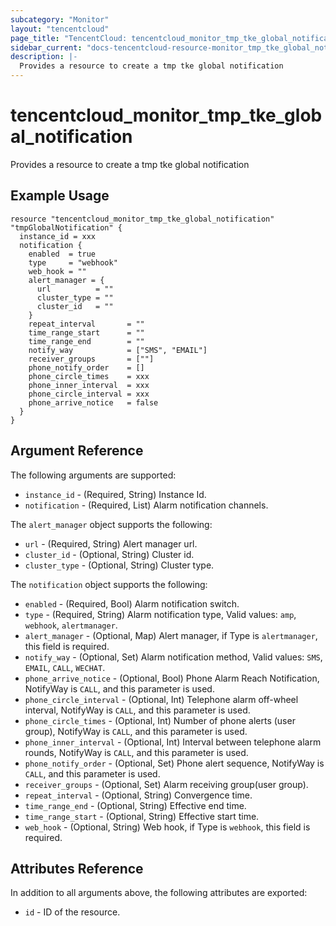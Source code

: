 ```yaml
---
subcategory: "Monitor"
layout: "tencentcloud"
page_title: "TencentCloud: tencentcloud_monitor_tmp_tke_global_notification"
sidebar_current: "docs-tencentcloud-resource-monitor_tmp_tke_global_notification"
description: |-
  Provides a resource to create a tmp tke global notification
---
```


# tencentcloud_monitor_tmp_tke_global_notification

Provides a resource to create a tmp tke global notification

## Example Usage

```hcl
resource "tencentcloud_monitor_tmp_tke_global_notification" "tmpGlobalNotification" {
  instance_id = xxx
  notification {
    enabled  = true
    type     = "webhook"
    web_hook = ""
    alert_manager = {
      url          = ""
      cluster_type = ""
      cluster_id   = ""
    }
    repeat_interval       = ""
    time_range_start      = ""
    time_range_end        = ""
    notify_way            = ["SMS", "EMAIL"]
    receiver_groups       = [""]
    phone_notify_order    = []
    phone_circle_times    = xxx
    phone_inner_interval  = xxx
    phone_circle_interval = xxx
    phone_arrive_notice   = false
  }
}
```

## Argument Reference

The following arguments are supported:

* `instance_id` - (Required, String) Instance Id.
* `notification` - (Required, List) Alarm notification channels.

The `alert_manager` object supports the following:

* `url` - (Required, String) Alert manager url.
* `cluster_id` - (Optional, String) Cluster id.
* `cluster_type` - (Optional, String) Cluster type.

The `notification` object supports the following:

* `enabled` - (Required, Bool) Alarm notification switch.
* `type` - (Required, String) Alarm notification type, Valid values: `amp`, `webhook`, `alertmanager`.
* `alert_manager` - (Optional, Map) Alert manager, if Type is `alertmanager`, this field is required.
* `notify_way` - (Optional, Set) Alarm notification method, Valid values: `SMS`, `EMAIL`, `CALL`, `WECHAT`.
* `phone_arrive_notice` - (Optional, Bool) Phone Alarm Reach Notification, NotifyWay is `CALL`, and this parameter is used.
* `phone_circle_interval` - (Optional, Int) Telephone alarm off-wheel interval, NotifyWay is `CALL`, and this parameter is used.
* `phone_circle_times` - (Optional, Int) Number of phone alerts (user group), NotifyWay is `CALL`, and this parameter is used.
* `phone_inner_interval` - (Optional, Int) Interval between telephone alarm rounds, NotifyWay is `CALL`, and this parameter is used.
* `phone_notify_order` - (Optional, Set) Phone alert sequence, NotifyWay is `CALL`, and this parameter is used.
* `receiver_groups` - (Optional, Set) Alarm receiving group(user group).
* `repeat_interval` - (Optional, String) Convergence time.
* `time_range_end` - (Optional, String) Effective end time.
* `time_range_start` - (Optional, String) Effective start time.
* `web_hook` - (Optional, String) Web hook, if Type is `webhook`, this field is required.

## Attributes Reference

In addition to all arguments above, the following attributes are exported:

* `id` - ID of the resource.



